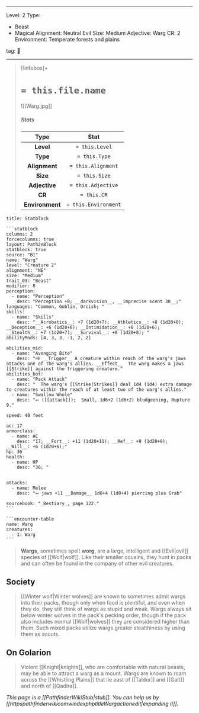 
---





Level: 2
Type:
- Beast
- Magical
Alignment: Neutral Evil
Size: Medium
Adjective: Warg
CR: 2
Environment: Temperate forests and plains





tag: 👹

---

> [!infobox]+
> #  `= this.file.name`
> ![[Warg.jpg]]
> ##### Stats
> Type | Stat |
> :---:|:---:|
> **Level** | `= this.Level` |
> **Type** | `= this.Type` |
> **Alignment** | `= this.Alignment` |
> **Size** | `= this.Size` |
> **Adjective** | `= this.Adjective` |
> **CR** | `= this.CR` |
> **Environment** | `= this.Environment` |



````ad-info
title: Statblock

```statblock
columns: 2
forcecolumns: true
layout: Path2eBlock
statblock: true
source: "B1"
name: "Warg"
level: "Creature 2"
alignment: "NE"
size: "Medium"
trait_03: "Beast"
modifier: 8
perception:
  - name: "Perception"
    desc: "Perception +8; __darkvision__, __imprecise scent 30__;"
languages: "Common, Goblin, Orcish; "
skills:
  - name: "Skills"
    desc: "__Acrobatics__: +7 (1d20+7); __Athletics__: +8 (1d20+8); __Deception__: +6 (1d20+6); __Intimidation__: +6 (1d20+6); __Stealth__: +7 (1d20+7); __Survival__: +8 (1d20+8); "
abilityMods: [4, 3, 3, -1, 2, 2]

abilities_mid:
  - name: "Avenging Bite"
    desc: "⬲ __Trigger__ A creature within reach of the warg's jaws attacks one of the warg's allies. __Effect__  The warg makes a jaws [[Strike]] against the triggering creature."
abilities_bot:
  - name: "Pack Attack"
    desc: "  The warg's [[Strike|Strikes]] deal 1d4 (1d4) extra damage to creatures within the reach of at least two of the warg's allies."
  - name: "Swallow Whole"
    desc: "⬻ ([[attack]]);  Small, 1d6+2 (1d6+2) bludgeoning, Rupture 9."

speed: 40 feet

ac: 17
armorclass:
  - name: AC
    desc: "17; __Fort__: +11 (1d20+11); __Ref__: +9 (1d20+9); __Will__: +6 (1d20+6);"
hp: 36
health:
  - name: HP
    desc: "36; "


attacks:
  - name: Melee
    desc: "⬻ jaws +11 __Damage__ 1d8+4 (1d8+4) piercing plus Grab"

sourcebook: "_Bestiary_, page 322."
```

```encounter-table
name: Warg
creatures:
  - 1: Warg
```

````



> **Wargs**, sometimes spelt **worg**, are a large, intelligent and [[Evil|evil]] species of [[Wolf|wolf]]. Like their smaller cousins, they hunt in packs and can often be found in the company of other evil creatures.


## Society

> [[Winter wolf|Winter wolves]] are known to sometimes admit wargs into their packs, though only when food is plentiful, and even when they do, they still think of wargs as stupid and weak. Wargs always sit below winter wolves in the pack's pecking order, though if the pack also includes normal [[Wolf|wolves]] they are considered higher than them. Such mixed packs utilize wargs greater stealthiness by using them as scouts.


## On Golarion

> Violent [[Knight|knights]], who are comfortable with natural beasts, may be able to attract a warg as a mount.
> Wargs are known to roam across the [[Whistling Plains]] that lie east of [[Taldor]] and [[Galt]] and north of [[Qadira]].



*This page is a [[PathfinderWikiStub|stub]]. You can help us by [[httpspathfinderwikicomwindexphptitleWargactionedit|expanding it]].*










